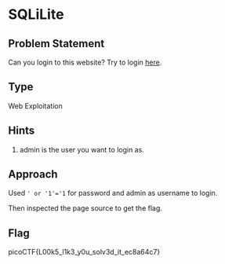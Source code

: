 # SQLiLite

## Problem Statement

Can you login to this website?
Try to login [here](http://saturn.picoctf.net:50807/).

## Type

Web Exploitation

## Hints

1. admin is the user you want to login as.

## Approach
Used `' or '1'='1` for password and admin as username to login.

Then inspected the page source to get the flag.

## Flag

picoCTF{L00k5_l1k3_y0u_solv3d_it_ec8a64c7}